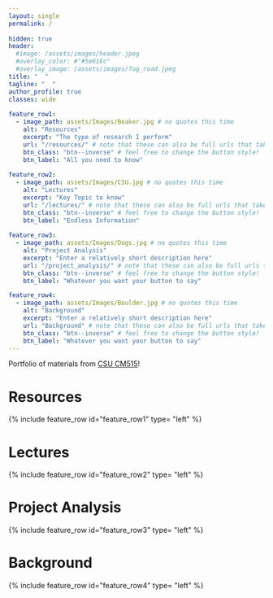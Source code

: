 ```yaml
---
layout: single
permalink: / 
     
hidden: true
header:
  #image: /assets/images/header.jpeg
  #overlay_color: #"#5e616c"
  #overlay_image: /assets/images/fog_road.jpeg
title: "  "
tagline: "  "   
author_profile: true
classes: wide
   
feature_row1:
  - image_path: assets/Images/Beaker.jpg # no quotes this time
    alt: "Resources"
    excerpt: "The type of research I perform"
    url: "/resources/" # note that these can also be full urls that take people to other sites
    btn_class: "btn--inverse" # feel free to change the button style!
    btn_label: "All you need to know"
    
feature_row2:
  - image_path: assets/Images/CSU.jpg # no quotes this time
    alt: "Lectures"
    excerpt: "Key Topic to know"
    url: "/lectures/" # note that these can also be full urls that take people to other sites
    btn_class: "btn--inverse" # feel free to change the button style!
    btn_label: "Endless Information"
    
feature_row3:
  - image_path: assets/Images/Dogs.jpg # no quotes this time
    alt: "Project Analysis"
    excerpt: "Enter a relatively short description here"
    url: "/project_analysis/" # note that these can also be full urls that take people to other sites
    btn_class: "btn--inverse" # feel free to change the button style!
    btn_label: "Whatever you want your button to say"

feature_row4:
  - image_path: assets/Images/Boulder.jpg # no quotes this time
    alt: "Background"
    excerpt: "Enter a relatively short description here"
    url: "Background" # note that these can also be full urls that take people to other sites
    btn_class: "btn--inverse" # feel free to change the button style!
    btn_label: "Whatever you want your button to say" 
---
```


Portfolio of materials from [CSU CM515](https://github.com/Colorado-State-University-CMB/CM515-course-2025/tree/main)! 

# Resources

{% include feature_row id="feature_row1" type= "left" %}

# Lectures

{% include feature_row id="feature_row2" type= "left" %}

# Project Analysis

{% include feature_row id="feature_row3" type= "left" %}

# Background

{% include feature_row id="feature_row4" type= "left" %}
